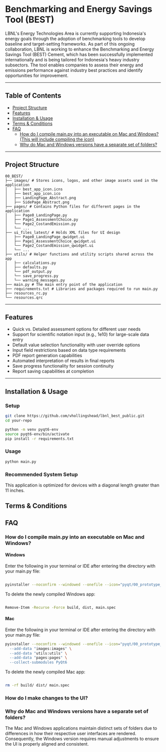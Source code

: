

#  Benchmarking and Energy Savings Tool (BEST)

LBNL's Energy Technologies Area is currently supporting Indonesia's energy goals through the adoption of benchmarking tools to develop baseline and target-setting frameworks. As part of this ongoing collaboration, LBNL is working to enhance the Benchmarking and Energy Savings Tool (BEST) Cement, which has been successfully implemented internationally and is being tailored for Indonesia's heavy industry subsectors. The tool enables companies to assess their energy and emissions performance against industry best practices and identify opportunities for improvement.

---

## Table of Contents

- [Project Structure](#project-structure)
- [Features](#features)
- [Installation & Usage](#installation)
- [Terms & Conditions](#terms--conditions)
- [FAQ](#faq)
  - [How do I compile main.py into an executable on Mac and Windows? (This will include compiling the icon)](#how-do-i-compile-mainpy-into-an-executable-on-mac-and-windows)
  - [Why do Mac and Windows versions have a separate set of folders?](#why-do-mac-and-windows-versions-have-a-separate-set-of-folders)

---

## Project Structure

```text
00_BEST/
├── images/ # Stores icons, logos, and other image assets used in the application
│   ├── best_app_icon.icns
│   ├── best_app_icon.ico
│   ├── LandingPage_Abstract.png
│   ├── SidePage_Abstract.png
├── pages/ # Contains Python files for different pages in the application
│   ├── Page0_LandingPage.py
│   ├── Page1_AssessmentChoice.py
│   └── Page2_CostandEmission.py
│   └── ...
├── ui_files_latest/ # Holds XML files for UI design
│   ├── Page0_LandingPage_qwidget.ui
│   ├── Page1_AssessmentChoice_qwidget.ui
│   └── Page2_CostandEmission_qwidget.ui
│   └── ...
├── utils/ # Helper functions and utility scripts shared across the app
│   ├── calculations.py
│   ├── defaults.py
│   └── pdf_output.py
│   └── save_progress.py
│   └── warning_messages.py
├── main.py # The main entry point of the application
├── requirements.txt # Libraries and packages required to run main.py
├── resources_rc.py
└── resources.qrc
```

---

## Features
- Quick vs. Detailed assessment options for different user needs
- Support for scientific notation input (e.g., 1e10) for large-scale data entry
- Default value selection functionality with user override options
- Input field restrictions based on data type requirements
- PDF report generation capabilities
- Automated interpretation of results in final reports
- Save progress functionality for session continuity
- Report saving capabilities at completion 

---

## Installation & Usage

### Setup
```bash
git clone https://github.com/vhollingshead/lbnl_best_public.git
cd your-repo

python -m venv pyqt6-env
source pyqt6-env/bin/activate
pip install -r requirements.txt
```

### Usage
```bash
python main.py
```

### Recommended System Setup

This application is optimized for devices with a diagonal length greater than 11 inches. 

## Terms & Conditions

## FAQ

### How do I compile main.py into an executable on Mac and Windows?

#### Windows
Enter the following in your terminal or IDE after entering the directory with your main.py file:

```bash

pyinstaller --noconfirm --windowed --onefile --icon="pyqt/00_prototype_latest/images/Best_App_Logo.ico" main.py --add-data "images;images" --add-data "utils;utils" --add-data "pages;pages" --collect-submodules PyQt6

```

To delete the newly compiled Windows app:

```bash

Remove-Item -Recurse -Force build, dist, main.spec

```


#### Mac
Enter the following in your terminal or IDE after entering the directory with your main.py file:

```bash
pyinstaller --noconfirm --windowed --onefile --icon="pyqt/00_prototype_latest/images/Best_App_Logo.icns” main.py \
  --add-data "images:images" \
  --add-data "utils:utils" \
  --add-data "pages:pages" \
  --collect-submodules PyQt6
```

To delete the newly compiled Mac app:

```bash

rm -rf build/ dist/ main.spec

```

### How do I make changes to the UI?



### Why do Mac and Windows versions have a separate set of folders?

The Mac and Windows applications maintain distinct sets of folders due to differences in how their respective user interfaces are rendered. Consequently, the Windows version requires manual adjustments to ensure the UI is properly aligned and consistent.


